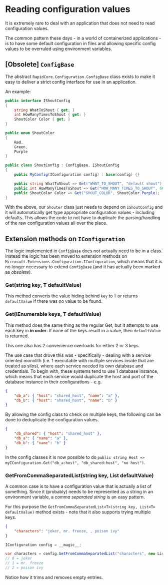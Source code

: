 # Reading configuration values

It is extremely rare to deal with an application that does not need to read configuration values.

The common pattern these days - in a world of containerized applications - is to have some default configuration in files and allowing specific config values to be overruled using environment variables.


## [Obsolete] `ConfigBase`

The abstract `RapidCore.Configuration.ConfigBase` class exists to make it easy to deliver a strict config interface for use in an application.

An example:

```csharp
public interface IShoutConfig
{
    string WhatToShout { get; }
    int HowManyTimesToShout { get; }
    ShoutColor Color { get; }
}

public enum ShoutColor
{
    Red,
    Green,
    Purple
}

public class ShoutConfig : ConfigBase, IShoutConfig
{
    public MyConfig(IConfiguration config) : base(config) {}

    public string WhatToShout => Get("WHAT_TO_SHOUT", "default shout");
    public int HowManyTimesToShout => Get("HOW_MANY_TIMES_TO_SHOUT", 666);
    public ShoutColor Color => Get("SHOUT_COLOR", ShoutColor.Purple);
}
```

With the above, our `Shouter` class just needs to depend on `IShoutConfig` and it will automatically get type appropriate configuration values - including defaults. This allows the code to not have to duplicate the parsing/handling of the raw configuration values all over the place.


## Extension methods on `IConfiguration`

The logic implemented in `ConfigBase` does not actually need to be in a class. Instead the logic has been moved to extension methods on `Microsoft.Extensions.Configuration.IConfiguration`, which means that it is no longer necessary to extend `ConfigBase` (and it has actually been marked as _obsolete_).

### Get<T>(string key, T defaultValue)

This method converts the value hiding behind `key` to `T` or returns `defaultValue` if there was no value to be found.

### Get<T>(IEnumerable<string> keys, T defaultValue)

This method does the same thing as the regular Get, but it attempts to use each key in **in order**. If none of the keys result in a value, then `defaultValue` is returned.

This one also has 2 convenience overloads for either 2 or 3 keys.

The use case that drove this was - specifically - dealing with a service oriented monolith (i.e. 1 executable with multiple services inside that are treated as silos), where each service needed its own database and credentials. To begin with, these systems tend to use 1 database instance, which means that each service would duplicate the host and port of the database instance in their configurations - e.g.

```json
{
    "db_a": { "host": "shared_host", "name": "a" },
    "db_b": { "host": "shared_host", "name": "b" }
}
```

By allowing the config class to check on multiple keys, the following can be done to deduplicate the configuration values.

```json
{
    "db_shared": { "host": "shared_host" },
    "db_a": { "name": "a" },
    "db_b": { "name": "b" }
}
```

In the config classes it is now possible to do `public string Host => myIConfiguration.Get("db_a:host", "db_shared:host", "no host")`.


### GetFromCommaSeparatedList<T>(string key, List<T> defaultValue)

A common case is to have a configuration value that is actually a list of something. Since it (probably) needs to be represented as a string in an environment variable, a _comma separated string_ is an easy pattern.

For this purpose the `GetFromCommaSeparatedList<T>(string key, List<T> defaultValue)` method exists - note that it also supports trying multiple keys.

```json
{
    "characters": "joker, mr. freeze, , poison ivy"
}
```

```csharp
IConfiguration config = __magic__;

var characters = config.GetFromCommaSeparatedList("characters", new List<string>(0));
// 0 = joker
// 1 = mr. freeze
// 2 = poison ivy
```

Notice how it trims and removes empty entries.
